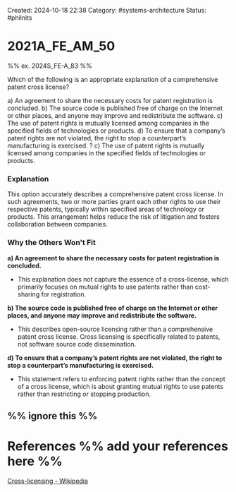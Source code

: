 Created: 2024-10-18 22:38
Category:  #systems-architecture 
Status: #philnits



# 2021A_FE_AM_50

%% ex. 2024S_FE-A_83 %%

Which of the following is an appropriate explanation of a comprehensive patent cross license?

a) An agreement to share the necessary costs for patent registration is concluded.
b) The source code is published free of charge on the Internet or other places, and anyone may improve and redistribute the software. 
c) The use of patent rights is mutually licensed among companies in the specified fields of technologies or products. 
d) To ensure that a company’s patent rights are not violated, the right to stop a counterpart’s manufacturing is exercised.
? 
c) The use of patent rights is mutually licensed among companies in the specified fields of technologies or products. 
### Explanation

This option accurately describes a comprehensive patent cross license. In such agreements, two or more parties grant each other rights to use their respective patents, typically within specified areas of technology or products. This arrangement helps reduce the risk of litigation and fosters collaboration between companies.

### Why the Others Won't Fit

**a) An agreement to share the necessary costs for patent registration is concluded.**

- This explanation does not capture the essence of a cross-license, which primarily focuses on mutual rights to use patents rather than cost-sharing for registration.

**b) The source code is published free of charge on the Internet or other places, and anyone may improve and redistribute the software.**

- This describes open-source licensing rather than a comprehensive patent cross license. Cross licensing is specifically related to patents, not software source code dissemination.

**d) To ensure that a company’s patent rights are not violated, the right to stop a counterpart’s manufacturing is exercised.**

- This statement refers to enforcing patent rights rather than the concept of a cross license, which is about granting mutual rights to use patents rather than restricting or stopping production.





%% ignore this %%
---









# References %% add your references here %%
[Cross-licensing - Wikipedia](https://en.wikipedia.org/wiki/Cross-licensing#:~:text=In%20patent%20law%2C%20a%20cross,of%20the%20patents%20each%20owns.)